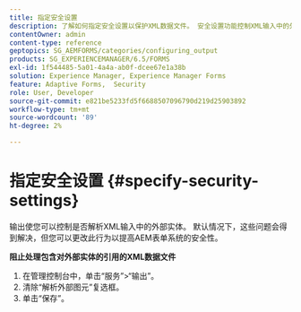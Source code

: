 ```yaml
---
title: 指定安全设置
description: 了解如何指定安全设置以保护XML数据文件。 安全设置功能控制XML输入中的外部实体。
contentOwner: admin
content-type: reference
geptopics: SG_AEMFORMS/categories/configuring_output
products: SG_EXPERIENCEMANAGER/6.5/FORMS
exl-id: 1f544485-5a01-4a4a-ab0f-dcee67e1a38b
solution: Experience Manager, Experience Manager Forms
feature: Adaptive Forms,  Security
role: User, Developer
source-git-commit: e821be5233fd5f6688507096790d219d25903892
workflow-type: tm+mt
source-wordcount: '89'
ht-degree: 2%

---
```


# 指定安全设置 {#specify-security-settings}

输出使您可以控制是否解析XML输入中的外部实体。 默认情况下，这些问题会得到解决，但您可以更改此行为以提高AEM表单系统的安全性。

**阻止处理包含对外部实体的引用的XML数据文件**

1. 在管理控制台中，单击“服务”>“输出”。
1. 清除“解析外部图元”复选框。
1. 单击“保存”。
